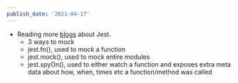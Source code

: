 ```yaml
---
publish_date: '2021-04-17'
---
```


- Reading more [blogs](https://www.loupetestware.com/post/mocking-api-calls-with-jest) about Jest.
  - 3 ways to mock
  - jest.fn(), used to mock a function
  - jest.mock(), used to mock entire modules
  - jest.spyOn(), used to either watch a function and exposes extra meta data about how, when, times etc a function/method was called
